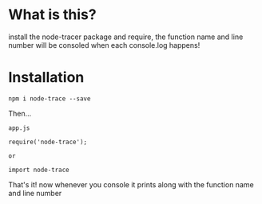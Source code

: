 # What is this?

install the node-tracer package and require, the function name and line number will be consoled when each console.log happens!

# Installation

`npm i node-trace --save`

Then...

`app.js`
```
require('node-trace');

or

import node-trace

```

That's it! now whenever you console it prints along with the function name and line number
